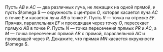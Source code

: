 Пусть $AB$ и $AC$ — два различных луча, не лежащих на одной прямой, и пусть $\omega $ — окружность с центром $O$, которая касается луча $AC$ в точке $E$ и касается луча $AB$  в точке $F$. Пусть $R$ — точка на отрезке $EF$. Прямая, параллельная $EF$ и проходящая через точку $O$, пересекает прямую $AB$  в точке $P$. Пусть $N$ — точка пересечения прямых $PR$  и $AC$, а $M$ — точка пересечения прямой $AB$  с прямой, параллельной $AC$ и проходящей через $R$. Докажите, что прямая $MN$ касается окружности $\omega $.